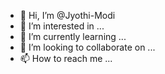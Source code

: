 - 👋 Hi, I’m @Jyothi-Modi
- 👀 I’m interested in ...
- 🌱 I’m currently learning ...
- 💞️ I’m looking to collaborate on ...
- 📫 How to reach me ...

<!---
Jyothi-Modi/Jyothi-Modi is a ✨ special ✨ repository because its `README.md` (this file) appears on your GitHub profile.
You can click the Preview link to take a look at your changes.
--->
